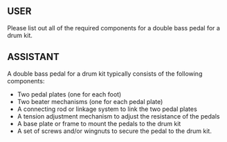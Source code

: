 ## USER
Please list out all of the required components for a double bass pedal for a drum kit. 

## ASSISTANT
A double bass pedal for a drum kit typically consists of the following components:
- Two pedal plates (one for each foot)
- Two beater mechanisms (one for each pedal plate)
- A connecting rod or linkage system to link the two pedal plates
- A tension adjustment mechanism to adjust the resistance of the pedals
- A base plate or frame to mount the pedals to the drum kit
- A set of screws and/or wingnuts to secure the pedal to the drum kit.
